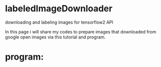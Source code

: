# labeledImageDownloader
downloading and labeling images for tensorflow2 API

In this page i will share my codes to prepare images that downloaded from google open images via this tutorial and program.
# program:
